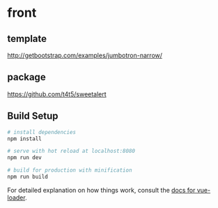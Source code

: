 # front

## template
http://getbootstrap.com/examples/jumbotron-narrow/

## package
https://github.com/t4t5/sweetalert

## Build Setup

``` bash
# install dependencies
npm install

# serve with hot reload at localhost:8080
npm run dev

# build for production with minification
npm run build
```

For detailed explanation on how things work, consult the [docs for vue-loader](http://vuejs.github.io/vue-loader).

